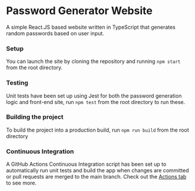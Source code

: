 # Password Generator Website
A simple React.JS based website written in TypeScript that generates random passwords based on user input.

### Setup
You can launch the site by cloning the repository and running `npm start` from the root directory.

### Testing
Unit tests have been set up using Jest for both the password generation logic and front-end site, run `npm test` from the root directory to run these.

### Building the project
To build the project into a production build, run `npm run build` from the root directory

### Continuous Integration
A GitHub Actions Continuous Integration script has been set up to automatically run unit tests and build the app when changes are committed or pull requests are merged to the main branch. Check out the [Actions tab](../../actions) to see more.
